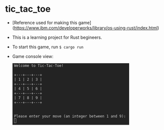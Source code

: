 # tic_tac_toe
-   [Reference used for making this game] (https://www.ibm.com/developerworks/library/os-using-rust/index.html)

-   This is a learning project for Rust begineers.

-   To start this game, run `$ cargo run`

-   Game console view:

    ![Game Console View](src/common/images/game-console-screen.png)